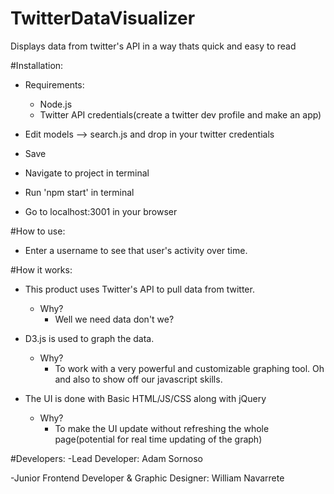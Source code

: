 # TwitterDataVisualizer
Displays data from twitter's API in a way thats quick and easy to read

#Installation:
- Requirements:
  - Node.js
  - Twitter API credentials(create a twitter dev profile and make an app)


- Edit models --> search.js and drop in your twitter credentials 
- Save
- Navigate to project in terminal
- Run 'npm start' in terminal 
- Go to localhost:3001 in your browser


#How to use:
- Enter a username to see that user's activity over time.

#How it works:
- This product uses Twitter's API to pull data from twitter.
  - Why?
    - Well we need data don't we?

- D3.js is used to graph the data.
  - Why? 
    - To work with a very powerful and customizable graphing tool. Oh and also to show off our javascript skills.
    
- The UI is done with Basic HTML/JS/CSS along with jQuery
  - Why? 
    - To make the UI update without refreshing the whole page(potential for real time updating of the graph)



#Developers:
-Lead Developer: Adam Sornoso

-Junior Frontend Developer & Graphic Designer: William Navarrete

